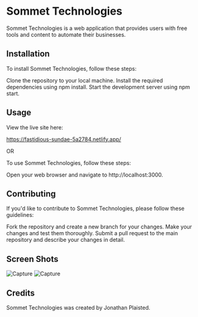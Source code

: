 # Sommet Technologies

Sommet Technologies is a web application that provides users with free tools and content to automate their businesses.

## Installation

To install Sommet Technologies, follow these steps:

Clone the repository to your local machine.
Install the required dependencies using npm install.
Start the development server using npm start.

## Usage

View the live site here:

https://fastidious-sundae-5a2784.netlify.app/

OR

To use Sommet Technologies, follow these steps:

Open your web browser and navigate to http://localhost:3000.

## Contributing

If you'd like to contribute to Sommet Technologies, please follow these guidelines:

Fork the repository and create a new branch for your changes.
Make your changes and test them thoroughly.
Submit a pull request to the main repository and describe your changes in detail.

## Screen Shots

![Capture](https://user-images.githubusercontent.com/55415399/222937365-c12a2bfd-b516-41e0-8508-7ae6f390bd4e.JPG)
![Capture](https://user-images.githubusercontent.com/55415399/222937389-e7b1abe3-358d-420d-925e-2b5c142bd5c1.JPG)


## Credits
Sommet Technologies was created by Jonathan Plaisted.
